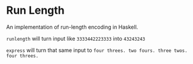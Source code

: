 # Run Length

An implementation of run-length encoding in Haskell.

`runlength` will turn input like `3333442223333` into `43243243`

`express` will turn that same input to `four threes. two fours. three twos. four threes.`
